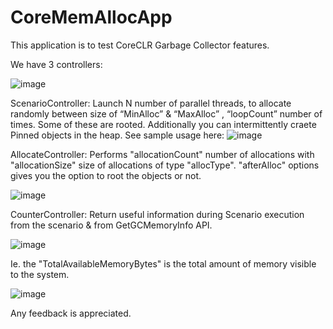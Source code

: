 # CoreMemAllocApp

This application is to test CoreCLR Garbage Collector features. 

We have 3 controllers: 

![image](https://user-images.githubusercontent.com/6884474/110933910-64f63480-833e-11eb-8557-44fb87dedb99.png)


ScenarioController: Launch N number of parallel threads, to allocate randomly between size of “MinAlloc” & “MaxAlloc” , “loopCount” number of times. Some of these are rooted.
Additionally you can intermittently craete Pinned objects in the heap. See sample usage here: 
![image](https://user-images.githubusercontent.com/6884474/110701319-1479bc80-8202-11eb-8b42-cf3de937a216.png)

AllocateController: Performs "allocationCount" number of allocations with "allocationSize" size of allocations of type "allocType". "afterAlloc" options gives you the option to root the objects or not.

![image](https://user-images.githubusercontent.com/6884474/110933959-750e1400-833e-11eb-8e17-7b1ed505a8f4.png)

CounterController: Return useful information during Scenario execution from the scenario & from GetGCMemoryInfo API. 

![image](https://user-images.githubusercontent.com/6884474/110934154-b69ebf00-833e-11eb-88d9-79bd15dcb3ff.png)

Ie. the "TotalAvailableMemoryBytes" is the total amount of memory visible to the system. 

![image](https://user-images.githubusercontent.com/6884474/110934267-d7671480-833e-11eb-91bc-9efb92728209.png)

Any feedback is appreciated.

